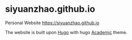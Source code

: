 # siyuanzhao.github.io
Personal Website https://siyuanzhao.github.io

The website is built upon [Hugo](https://gohugo.io/) with hugo [Academic](https://github.com/gcushen/hugo-academic) theme.
